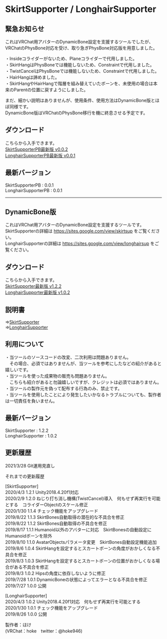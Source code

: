 # SkirtSupporter / LonghairSupporter
## 緊急お知らせ
これはVRChat用アバターのDynamicBone設定を支援するツールでしたが、  
VRChatのPhysBone対応を受け、取り急ぎPhysBone対応版を用意しました。  
  
・Insideコライダーがないため、Planeコライダーで代用しました。  
・SkirtHangはPhysBoneでは機能しないため、Constraintで代用しました。  
・TwistCancelはPhysBoneでは機能しないため、Constraintで代用しました。  
・HairHangは諦めました。  
・SkirtHangやHairHangで階層を組み替えていたボーンを、未使用の場合は本来のParentの位置に戻すようにしました。  
  
まだ、細かい説明はありませんが、使用条件、使用方法はDynamicBone版とほぼ同様です。  
DynamicBone版はVRChatのPhysBone移行を機に終息させる予定です。

## ダウンロード
こちらから入手できます。  
[SkirtSupporterPB最新版 v0.0.2](https://github.com/hoke946/SkirtSupporter/releases/tag/SSPBv0.0.2)  
[LonghairSupporterPB最新版 v0.0.1](https://github.com/hoke946/SkirtSupporter/releases/tag/SSPBv0.0.1_LSPBv0.0.1) 

## 最新バージョン
SkirtSupporterPB : 0.0.1  
LonghairSupporterPB : 0.0.1  
  
-----

## DynamicBone版
これはVRChat用アバターのDynamicBone設定を支援するツールです。  
SkirtSupporterの詳細は https://sites.google.com/view/skirtsup をご覧ください。  
LonghairSupporterの詳細は https://sites.google.com/view/longhairsup をご覧ください。  

## ダウンロード
こちらから入手できます。  
[SkirtSupporter最新版 v1.2.2](https://github.com/hoke946/SkirtSupporter/releases/tag/SSv1.2.2)  
[LonghairSupporter最新版 v1.0.2](https://github.com/hoke946/SkirtSupporter/releases/tag/SSv1.2.1_LSv1.0.2) 

## 説明書
⇒[SkirtSupporter](https://sites.google.com/view/skirtsup)  
⇒[LonghairSupporter](https://sites.google.com/view/longhairsup)  

## 利用について
・当ツールのソースコードの改変、二次利用は問題ありません。  
　その場合、必須ではありませんが、当ツールを参考にしたなどの紹介があると嬉しいです。  
・当ツールを使った成果物の販売も問題ありません。  
　こちらも紹介があると勿論嬉しいですが、クレジットは必須ではありません。  
・当ツールの製作元を偽って配布する行為のみ、禁止です。  
・当ツールを使用したことにより発生したいかなるトラブルについても、製作者は一切責任を負いません。  

## 最新バージョン
SkirtSupporter : 1.2.2  
LonghairSupporter : 1.0.2  
  
## 更新履歴
2021/3/28 Git運用見直し  
  
  
それまでの更新履歴  
  
[SkirtSupporter]  
2020/4/3  1.2.1 Unity2018.4.20f1対応  
2020/2/9  1.2.0 ねじり打ち消し機構(TwistCancel)導入　何もせず再実行を可能とする　コライダーObjectのスケール修正  
2020/1/30 1.1.4 チェック機能をアップグレード  
2019/8/22 1.1.3 SkirtBones自動取得の潜在的な不具合を修正  
2019/8/22 1.1.2 SkirtBones自動取得の不具合を修正  
2019/8/17 1.1.1 Humanoid以外のアバターに対応　SkirtBonesの自動設定にHumanoidボーンを除外  
2019/8/10 1.1.0 AvatarObjectsパラメータ変更　SkirtBones自動設定機能追加  
2019/8/6  1.0.4 SkirtHangを設定するとスカートボーンの角度がおかしくなる不具合を修正  
2019/8/3  1.0.3 SkirtHangを設定するとスカートボーンの位置がおかしくなる場合がある不具合を修正  
2019/8/3  1.0.2 Hipsの角度に依存しないように修正  
2019/7/28 1.0.1 DynamicBoneの状態によってエラーとなる不具合を修正  
2019/7/27 1.0.0 公開  
  
[LonghairSupporter]  
2020/4/3  1.0.2 Unity2018.4.20f1対応　何もせず再実行を可能とする  
2020/1/30 1.0.1 チェック機能をアップグレード  
2019/8/26 1.0.0 公開  
  
  
製作者：ほけ  
(VRChat：hoke　twitter：@hoke946)
